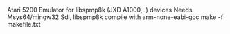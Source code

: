 
Atari 5200 Emulator for libspmp8k (JXD A1000,..) devices
Needs Msys64/mingw32 Sdl, libspmp8k
compile with arm-none-eabi-gcc
make -f makefile.txt
